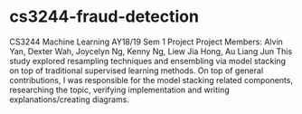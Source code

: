 # cs3244-fraud-detection
CS3244 Machine Learning AY18/19 Sem 1 Project
Project Members: Alvin Yan, Dexter Wah, Joycelyn Ng, Kenny Ng, Liew Jia Hong, Au Liang Jun
This study explored resampling techniques and ensembling via model stacking on top of traditional supervised learning methods. On top of general contributions, I was responsible for the model stacking related components, researching the topic, verifying implementation and writing explanations/creating diagrams.
